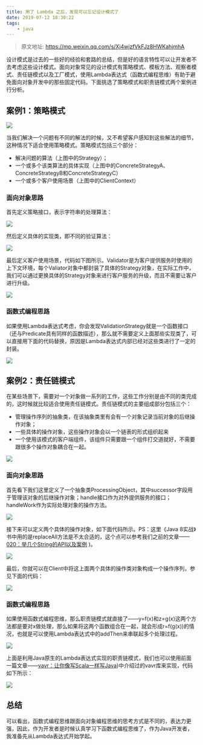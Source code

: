 ```yaml
---
title: 用了 Lambda 之后，发现可以忘记设计模式了
date: 2019-07-12 18:30:22
tags:
	- java
---
```


> 原文地址: https://mp.weixin.qq.com/s/Xj4wjzfVkFJz8HWKahjmhA

设计模式是过去的一些好的经验和套路的总结，但是好的语言特性可以让开发者不去考虑这些设计模式。面向对象常见的设计模式有策略模式、模板方法、观察者模式、责任链模式以及工厂模式，使用Lambda表达式（函数式编程思维）有助于避免面向对象开发中的那些固定代码。下面挑选了策略模式和职责链模式两个案例进行分析。

## 案例1：策略模式

![](https://raw.githubusercontent.com/gaohanghang/images/master/img20190712183208.png)

当我们解决一个问题有不同的解法的时候，又不希望客户感知到这些解法的细节，这种情况下适合使用策略模式。策略模式包括三个部分：

- 解决问题的算法（上图中的Strategy）；
- 一个或多个该类算法的具体实现（上图中的ConcreteStrategyA、ConcreteStrategyB和ConcreteStrategyC）
- 一个或多个客户使用场景（上图中的ClientContext）

### 面向对象思路

首先定义策略接口，表示字符串的处理算法：

![](https://raw.githubusercontent.com/gaohanghang/images/master/img20190713114605.png)

然后定义具体的实现类，即不同的验证算法：

![](https://raw.githubusercontent.com/gaohanghang/images/master/img20190713114625.png)

最后定义客户使用场景，代码如下图所示。Validator是为客户提供服务时使用的上下文环境，每个Valiator对象中都封装了具体的Strategy对象，在实际工作中，我们可以通过更换具体的Strategy对象来进行客户服务的升级，而且不需要让客户进行升级。

![](https://raw.githubusercontent.com/gaohanghang/images/master/img20190713114658.png)

### 函数式编程思路 

如果使用Lambda表达式考虑，你会发现ValidationStrategy就是一个函数接口（还与Predicate具有同样的函数描述），那么就不需要定义上面那些实现类了，可以直接用下面的代码替换，原因是Lambda表达式内部已经对这些类进行了一定的封装。

![](https://raw.githubusercontent.com/gaohanghang/images/master/img20190714114412.png)

## 案例2：责任链模式

在某些场景下，需要对一个对象做一系列的工作，这些工作分别是由不同的类完成的，这时候就比较适合使用责任链模式。责任链模式的主要组成部分包括三个：

- 管理操作序列的抽象类，在该抽象类里有会有一个对象记录当前对象的后继操作对象；
- 一些具体的操作对象，这些操作对象会以一个链表的形式组织起来
- 一个使用该模式的客户端组件，该组件只需要跟一个组件打交道就好，不需要跟很多个操作对象耦合在一起。

![](https://raw.githubusercontent.com/gaohanghang/images/master/img20190714114433.png)

### 面向对象思路 

首先看下我们这里定义了一个抽象类ProcessingObject，其中successor字段用于管理该对象的后继操作对象；handle接口作为对外提供服务的接口；handleWork作为实际处理对象的操作方法。

<!-- more -->

![](https://raw.githubusercontent.com/gaohanghang/images/master/img20190714114448.png)

接下来可以定义两个具体的操作对象，如下面代码所示。PS：这里《Java 8实战》书中用的是replaceAll方法是不太合适的，这个点可以参考我们之前的文章——[020：举几个String的API以及案例](http://mp.weixin.qq.com/s?__biz=MzIwMjA3MDE3MQ==&mid=2650737646&idx=1&sn=d96d2ffb4dc782a0d79831b6879045c0&chksm=8eefea1ab998630c13114e340f7406154b64e40fe49247242c8edd9d129fef3c7345040e8672&scene=21#wechat_redirect) )。

![](https://raw.githubusercontent.com/gaohanghang/images/master/img20190714114506.png)

最后，你就可以在Client中将这上面两个具体的操作类对象构成一个操作序列，参见下面的代码：

![](https://raw.githubusercontent.com/gaohanghang/images/master/img20190714114522.png)

### 函数式编程思路 

如果使用函数式编程思维，那么职责链模式就直接了——y=f(x)和z=g(x)这两个方法都是要对x做处理，那么如果将这两个函数组合在一起，就会形成r=f(g(x))的情况，也就是可以使用Lambda表达式中的addThen来串联起多个处理过程。

![](https://raw.githubusercontent.com/gaohanghang/images/master/img20190714114539.png)

上面是利用Java原生的Lambda表达式实现的职责链模式，我们也可以使用前面一篇文章——[vavr：让你像写Scala一样写Java](http://mp.weixin.qq.com/s?__biz=MzIwMjA3MDE3MQ==&mid=2650737831&idx=1&sn=a69429f03f3669b33f0c3a75c4378701&chksm=8eefed53b998644589fc3040ca6c1dc04154d832d8e353639a67b1dd3f69e94b1502e1fa8579&scene=21#wechat_redirect))中介绍过的vavr库来实现，代码如下所示：

![](https://raw.githubusercontent.com/gaohanghang/images/master/img20190714114555.png)

## 总结

可以看出，函数式编程思维跟面向对象编程思维的思考方式是不同的，表达力更强，因此，作为开发者是时候认真学习下函数式编程思维了，作为Java开发者，我准备先从Lambda表达式开始学起。